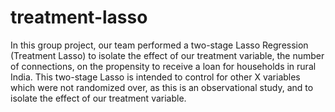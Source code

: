 # treatment-lasso
In this group project, our team performed a two-stage Lasso Regression (Treatment Lasso) to isolate the effect of our treatment variable, the number of connections, on the propensity to receive a loan for households in rural India. This two-stage Lasso is intended to control for other X variables which were not randomized over, as this is an observational study, and to isolate the effect of our treatment variable.
